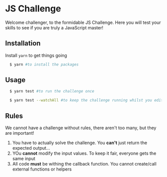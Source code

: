 # JS Challenge

Welcome challenger, to the formidable JS Challenge. Here you will test your skills to see if you are truly a JavaScript master!

## Installation

Install `yarn` to get things going

```bash
  $ yarn #to install the packages
```

## Usage

```bash
  $ yarn test #to run the challenge once

  $ yarn test --watchAll #to keep the challenge running whilst you edit
```


## Rules

We cannot have a challenge without rules, there aren't too many, but they are important!

1. You have to actually solve the challenge. You **can't** just return the expected output...
2. YOu **cannot** modify the input values. To keep it fair, everyone gets the same input
3. All code **must** be withing the callback function. You cannot create/call external functions or helpers
